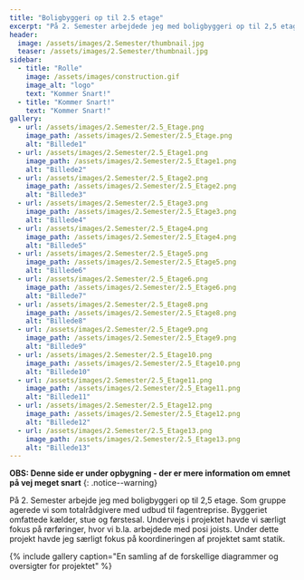```yaml
---
title: "Boligbyggeri op til 2.5 etage"
excerpt: "På 2. Semester arbejdede jeg med boligbyggeri op til 2,5 etage..."
header:
  image: /assets/images/2.Semester/thumbnail.jpg
  teaser: /assets/images/2.Semester/thumbnail.jpg
sidebar:
  - title: "Rolle"
    image: /assets/images/construction.gif
    image_alt: "logo"
    text: "Kommer Snart!"
  - title: "Kommer Snart!"
    text: "Kommer Snart!"
gallery:
  - url: /assets/images/2.Semester/2.5_Etage.png
    image_path: /assets/images/2.Semester/2.5_Etage.png
    alt: "Billede1"
  - url: /assets/images/2.Semester/2.5_Etage1.png
    image_path: /assets/images/2.Semester/2.5_Etage1.png
    alt: "Billede2"
  - url: /assets/images/2.Semester/2.5_Etage2.png
    image_path: /assets/images/2.Semester/2.5_Etage2.png
    alt: "Billede3"
  - url: /assets/images/2.Semester/2.5_Etage3.png
    image_path: /assets/images/2.Semester/2.5_Etage3.png
    alt: "Billede4"
  - url: /assets/images/2.Semester/2.5_Etage4.png
    image_path: /assets/images/2.Semester/2.5_Etage4.png
    alt: "Billede5"
  - url: /assets/images/2.Semester/2.5_Etage5.png
    image_path: /assets/images/2.Semester/2.5_Etage5.png
    alt: "Billede6"
  - url: /assets/images/2.Semester/2.5_Etage6.png
    image_path: /assets/images/2.Semester/2.5_Etage6.png
    alt: "Billede7"
  - url: /assets/images/2.Semester/2.5_Etage8.png
    image_path: /assets/images/2.Semester/2.5_Etage8.png
    alt: "Billede8"
  - url: /assets/images/2.Semester/2.5_Etage9.png
    image_path: /assets/images/2.Semester/2.5_Etage9.png
    alt: "Billede9"
  - url: /assets/images/2.Semester/2.5_Etage10.png
    image_path: /assets/images/2.Semester/2.5_Etage10.png
    alt: "Billede10"
  - url: /assets/images/2.Semester/2.5_Etage11.png
    image_path: /assets/images/2.Semester/2.5_Etage11.png
    alt: "Billede11"
  - url: /assets/images/2.Semester/2.5_Etage12.png
    image_path: /assets/images/2.Semester/2.5_Etage12.png
    alt: "Billede12"
  - url: /assets/images/2.Semester/2.5_Etage13.png
    image_path: /assets/images/2.Semester/2.5_Etage13.png
    alt: "Billede13"
---
```




**OBS: Denne side er under opbygning - der er mere information om emnet på vej meget snart**
{: .notice--warning}

På 2. Semester arbejde jeg med boligbyggeri op til 2,5 etage. Som gruppe agerede vi som totalrådgivere med udbud til fagentreprise. Byggeriet omfattede kælder, stue og førstesal. Undervejs i projektet havde vi særligt fokus på rørføringer, hvor vi b.la. arbejdede med posi joists. Under dette projekt havde jeg særligt fokus på koordineringen af projektet samt statik. 

{% include gallery caption="En samling af de forskellige diagrammer og oversigter for projektet" %}

